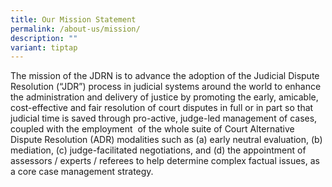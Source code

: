 ```yaml
---
title: Our Mission Statement
permalink: /about-us/mission/
description: ""
variant: tiptap
---
```

The mission of the JDRN is to advance the adoption of the Judicial Dispute Resolution (“JDR”) process in judicial systems around the world to enhance the administration and delivery of justice by promoting the early, amicable, cost-effective and fair resolution of court disputes in full or in part so that judicial time is saved through pro-active, judge-led management of cases, coupled with the employment  of the whole suite of Court Alternative Dispute Resolution (ADR) modalities such as (a) early neutral evaluation, (b) mediation, (c) judge-facilitated negotiations, and (d) the appointment of assessors / experts / referees to help determine complex factual issues, as a core case management strategy.